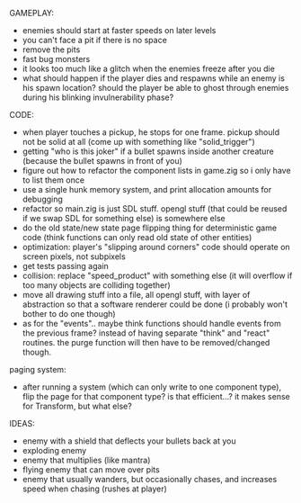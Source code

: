 GAMEPLAY:
- enemies should start at faster speeds on later levels
- you can't face a pit if there is no space
- remove the pits
- fast bug monsters
- it looks too much like a glitch when the enemies freeze after you die
- what should happen if the player dies and respawns while an enemy is his spawn location? should the player be able to ghost through enemies during his blinking invulnerability phase?

CODE:
- when player touches a pickup, he stops for one frame. pickup should not be solid at all (come up with something like "solid_trigger")
- getting "who is this joker" if a bullet spawns inside another creature (because the bullet spawns in front of you)
- figure out how to refactor the component lists in game.zig so i only have to list them once
- use a single hunk memory system, and print allocation amounts for debugging
- refactor so main.zig is just SDL stuff. opengl stuff (that could be reused if we swap SDL for something else) is somewhere else
- do the old state/new state page flipping thing for deterministic game code (think functions can only read old state of other entities)
- optimization: player's "slipping around corners" code should operate on screen pixels, not subpixels
- get tests passing again
- collision: replace "speed_product" with something else (it will overflow if too many objects are colliding together)
- move all drawing stuff into a file, all opengl stuff, with layer of abstraction so that a software renderer could be done (i probably won't bother to do one though)
- as for the "events".. maybe think functions should handle events from the previous frame? instead of having separate "think" and "react" routines. the purge function will then have to be removed/changed though.

paging system:
- after running a system (which can only write to one component type), flip the page for that component type? is that efficient...? it makes sense for Transform, but what else?

IDEAS:
- enemy with a shield that deflects your bullets back at you
- exploding enemy
- enemy that multiplies (like mantra)
- flying enemy that can move over pits
- enemy that usually wanders, but occasionally chases, and increases speed when chasing (rushes at player)
